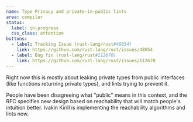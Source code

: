 ```yaml
---
name: Type Privacy and private-in-public lints
area: compiler
status: 
  label: in-progress
  css_class: attention
buttons:
  - label: Tracking Issue (rust-lang/rust#48054)
    link: https://github.com/rust-lang/rust/issues/48054
  - label: Bug fix (rust-lang/rust#112670)
    link: https://github.com/rust-lang/rust/issues/112670
---
```

Right now this is mostly about leaking private types from public interfaces
(like functions returning private types), and lints trying to prevent it.

People have been disagreeing what "public" means in this context, and the RFC
specifies new design based on reachability that will match people's intuition
better. Ivakin Kirill is implementing the reachability algorithms and lints
now.
